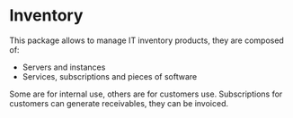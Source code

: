 # Inventory

This package allows to manage IT inventory products, they are composed of:

* Servers and instances
* Services, subscriptions and pieces of software

Some are for internal use, others are for customers use.
Subscriptions for customers can generate receivables, they can be invoiced.
